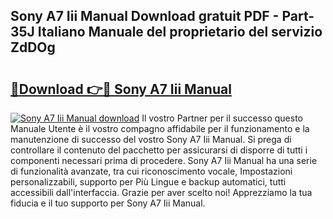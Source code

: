 ## Sony A7 Iii Manual Download gratuit PDF - Part-35J Italiano Manuale del proprietario del servizio ZdDOg

# <h2><a href="http://dfa5cd3.blite.top/?on=Sony+A7+Iii+Manual">🔗Download 👉🔴 Sony A7 Iii Manual</a></h2>

[![Sony A7 Iii Manual download](https://i.imgur.com/lujVjoI.png)](http://dfa5cd3.blite.top/?on=Sony+A7+Iii+Manual)
Il vostro Partner per il successo questo Manuale Utente è il vostro compagno affidabile per il funzionamento e la manutenzione di successo del vostro Sony A7 Iii Manual. Si prega di controllare il contenuto del pacchetto per assicurarsi di disporre di tutti i componenti necessari prima di procedere. Sony A7 Iii Manual ha una serie di funzionalità avanzate, tra cui riconoscimento vocale, Impostazioni personalizzabili, supporto per Più Lingue e backup automatici, tutti accessibili dall'interfaccia. Grazie per aver scelto noi! Apprezziamo la tua fiducia e il tuo supporto per Sony A7 Iii Manual.
